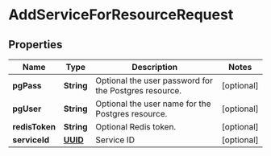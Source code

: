 

# AddServiceForResourceRequest

## Properties

Name | Type | Description | Notes
------------ | ------------- | ------------- | -------------
**pgPass** | **String** | Optional the user password for the Postgres resource. |  [optional]
**pgUser** | **String** | Optional the user name for the Postgres resource. |  [optional]
**redisToken** | **String** | Optional Redis token. |  [optional]
**serviceId** | [**UUID**](UUID.md) | Service ID |  [optional]



